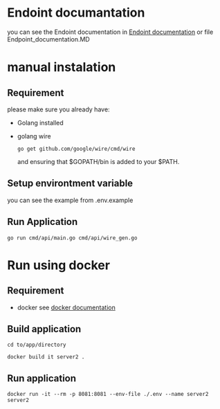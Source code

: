 # Endoint documantation

you can see the Endoint documentation in [Endoint documentation](https://server21.docs.apiary.io/#) or file Endpoint_documentation.MD

# manual instalation

## Requirement
please make sure you already have:

* Golang installed

*  golang wire

    ```go get github.com/google/wire/cmd/wire```

    and ensuring that $GOPATH/bin is added to your $PATH.

## Setup environtment variable 
you can see the example from .env.example


## Run Application 
```go run cmd/api/main.go cmd/api/wire_gen.go```


# Run using docker

## Requirement
*  docker
see [docker documentation](https://docs.docker.com/) 

## Build application
```cd to/app/directory```

```docker build it server2 .```

## Run application
```docker run -it --rm -p 8081:8081 --env-file ./.env --name server2 server2```